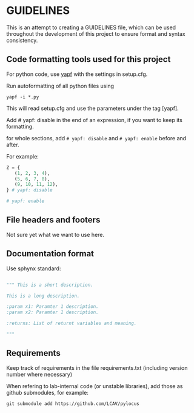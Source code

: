 # GUIDELINES

This is an attempt to creating a GUIDELINES file, which
can be used throughout the development of this project to ensure 
format and syntax consistency. 

## Code formatting tools used for this project

For python code, use [yapf](https://github.com/google/yapf) 
with the settings in setup.cfg. 

Run autoformatting of all python files using

```
yapf -i *.py
```

This will read setup.cfg and use the parameters under the tag [yapf].   

Add # yapf: disable in the end of an expression, if you want to keep its formatting.

for whole sections, add `# yapf: disable` and `# yapf: enable` before and after. 

For example: 

```python
Z = {
   (1, 2, 3, 4),
   (5, 6, 7, 8),
   (9, 10, 11, 12),
} # yapf: disable

# yapf: enable
```


## File headers and footers

Not sure yet what we want to use here. 

## Documentation format

Use sphynx standard: 

```python

""" This is a short description.

This is a long description.

:param x1: Paramter 1 description.
:param x2: Paramter 1 description.

:returns: List of returnt variables and meaning.

"""
```

## Requirements

Keep track of requirements in the file requirements.txt
(including version number where necessary)

When refering to lab-internal code (or unstable libraries), 
add those as github submodules, for example:

```
git submodule add https://github.com/LCAV/pylocus 
```


